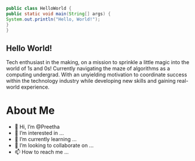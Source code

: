 ```java
public class HelloWorld {
public static void main(String[] args) {
System.out.println("Hello, World!");
}
}
```

## Hello World!

Tech enthusiast in the making, on a mission to sprinkle a little magic into the world of 1s and 0s! Currently navigating the maze of algorithms as a computing undergrad. With an unyielding motivation to coordinate success within the technology industry while developing new skills and gaining real-world experience.

# About Me

- 👋 Hi, I’m @Preetha
- 👀 I’m interested in ...
- 🌱 I’m currently learning ...
- 💞️ I’m looking to collaborate on ...
- 📫 How to reach me ...

<!---
prthc/prthc is a ✨ special ✨ repository because its `README.md` (this file) appears on your GitHub profile.
You can click the Preview link to take a look at your changes.
--->
